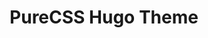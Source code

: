 ---
title: "PureCSS Hugo Theme"

description: "A responsive hugo theme optimized for speed"

opening_hours:
    title: 'opening hours'
    sub_title: "Monday - Friday 16:00 - 18:00 and Saturday 11:00 - 13:00"
    text_left: "Lorem ipsum dolor sit amet, consectetur adipiscing elit, sed do eiusmod tempor incididunt ut labore et dolore magna aliqua. Neque vitae tempus quam pellentesque nec nam."
    text_center: " Enim ut sem viverra aliquet eget sit amet tellus. Odio facilisis mauris sit amet massa. Magnis dis parturient montes nascetur ridiculus mus mauris."
    text_right: "Ullamcorper malesuada proin libero nunc consequat. Mi quis hendrerit dolor magna eget. Semper eget duis at tellus. Vel pretium lectus quam id leo in."

slogan:
    title: "Lorem ipsum dolor sit amet, consectetur adipiscing elit, sed do eiusmod tempor incididunt ut labore et dolore magna aliqua."
    sub_title: "Molestie nunc non blandit massa enim nec dui nunc."
    texts: [
        "Lorem ipsum dolor sit amet, consectetur adipiscing elit, sed do eiusmod tempor incididunt ut labore et dolore magna aliqua.",
        "Nullam vehicula ipsum a arcu cursus. Sed viverra ipsum nunc aliquet bibendum enim facilisis gravida neque. it amet venenatis urna cursus eget. Lacinia at quis risus sed vulputate.",
        "Sapien pellentesque habitant morbi tristique senectus et. Id volutpat lacus laoreet non curabitur gravida arcu ac tortor. ",
        ]
    contact: ["Your programmer", "lukki15"]

team:
    title: 'Team'
    contact_persons: [
        [
            name: "Naomi Day", 
            img_src: "images/avatars/person_1.jpeg",
            descriptions: [
                " Lorem ipsum dolor sit amet, consectetur adipiscing elit, sed do eiusmod tempor incididunt ut labore et dolore magna aliqua.", 
                "Arcu odio ut sem nulla pharetra diam sit. Auctor neque vitae tempus quam pellentesque nec nam aliquam sem. Bibendum neque egestas congue quisque egestas diam in arcu."
                ]
        ],
        [
            name: "Darell Feron", 
            img_src: "images/avatars/person_2.jpeg",
            descriptions: ["Lorem ipsum dolor sit amet, consectetur adipiscing elit, sed do eiusmod tempor incididunt ut labore et dolore magna aliqua."]
        ]
    ]

gallery: 
    title: 'commercial premises'
    images: [
        "images/gallery/alesia-kazantceva-VWcPlbHglYc-unsplash.jpg", 
        "images/gallery/alesia-kazantceva-XLm6-fPwK5Q-unsplash.jpg", 
        "images/gallery/nastuh-abootalebi-eHD8Y1Znfpk-unsplash.jpg", 
        "images/gallery/copernico-p_kICQCOM4s-unsplash.jpg", 
        "images/gallery/ian-dooley-DJ7bWa-Gwks-unsplash.jpg", 
        "images/gallery/samantha-gades-BlIhVfXbi9s-unsplash.jpg", 
        "images/gallery/christin-hume-Hcfwew744z4-unsplash.jpg", 
        "images/gallery/slidebean-TpGIpUF67po-unsplash.jpg", 
    ]

contact: 
    title: 
        contact: "contact data"
        location: "Find us"
        phone_mail: "Telephone / E-Mail"
        opening_hours: "opening hours"
    address: "7887 Fordham Drive Brooklyn, NY 11238"
    phone: "(204) 715-4692"
    email: "info@example.org"
    opening_hours: [" Monday - Friday 16:00 - 18:00", "Saturday 11:00 - 13:00"]
---